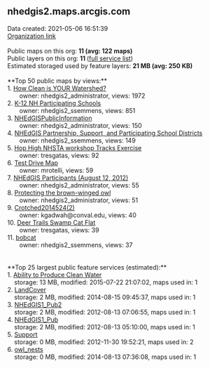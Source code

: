 <h2>nhedgis2.maps.arcgis.com</h2> Data created: 2021-05-06 16:51:39 <br /><a target='new' href='https://nhedgis2.maps.arcgis.com'>Organization link</a><br /><br />Public maps on this org: <b>11 (avg: 122 maps)</b><br />Public layers on this org: <b>11 </b>(<a target='new' href='https://services.arcgis.com/NDf6hJ8MMVnukPnN/ArcGIS/rest/services'>full service list</a>)<br />Estimated storaged used by feature layers: <b>21 MB (avg: 250 KB)</b><br /><br />**Top 50 public maps by views:**<br />  1. <a target='new' href='https://www.arcgis.com/home/item.html?id=291dece38e444ba899f4622897062fc8'>How Clean is YOUR Watershed?</a> <br />  &nbsp;&nbsp;&nbsp;&nbsp; &nbsp;&nbsp;owner: nhedgis2_administrator, views: 1972<br />  2. <a target='new' href='https://www.arcgis.com/home/item.html?id=8d442ed9257e4eba9fdee9fcd1137195'>K-12 NH Participating Schools</a> <br />  &nbsp;&nbsp;&nbsp;&nbsp; &nbsp;&nbsp;owner: nhedgis2_ssemmens, views: 851<br />  3. <a target='new' href='https://www.arcgis.com/home/item.html?id=2871536a633545429a58f828ae7230fc'>NHEdGISPublicInformation</a> <br />  &nbsp;&nbsp;&nbsp;&nbsp; &nbsp;&nbsp;owner: nhedgis2_administrator, views: 150<br />  4. <a target='new' href='https://www.arcgis.com/home/item.html?id=6d2f3a88b6af434c98d42dc40ee1a85d'>NHEdGIS Partnership, Support, and Participating School Districts</a> <br />  &nbsp;&nbsp;&nbsp;&nbsp; &nbsp;&nbsp;owner: nhedgis2_ssemmens, views: 149<br />  5. <a target='new' href='https://www.arcgis.com/home/item.html?id=0aa029da2f0c4b9ba1fc290b05bb6329'>Hop High NHSTA workshop Tracks Exercise</a> <br />  &nbsp;&nbsp;&nbsp;&nbsp; &nbsp;&nbsp;owner: tresgatas, views: 92<br />  6. <a target='new' href='https://www.arcgis.com/home/item.html?id=cc493ad799e548af804bed010e49e918'>Test Drive Map</a> <br />  &nbsp;&nbsp;&nbsp;&nbsp; &nbsp;&nbsp;owner: mrotelli, views: 59<br />  7. <a target='new' href='https://www.arcgis.com/home/item.html?id=fbc59e7cf9fa44c7820c805f1dab61c5'>NHEdGIS Participants (August 12, 2012)</a> <br />  &nbsp;&nbsp;&nbsp;&nbsp; &nbsp;&nbsp;owner: nhedgis2_administrator, views: 55<br />  8. <a target='new' href='https://www.arcgis.com/home/item.html?id=50f953821dc54e58848494cd8bae1d78'>Protecting the brown-winged owl</a> <br />  &nbsp;&nbsp;&nbsp;&nbsp; &nbsp;&nbsp;owner: nhedgis2_administrator, views: 51<br />  9. <a target='new' href='https://www.arcgis.com/home/item.html?id=8e296ec46ac04e2a82d4a63c35061ae9'>Crotched2014524(2)</a> <br />  &nbsp;&nbsp;&nbsp;&nbsp; &nbsp;&nbsp;owner: kgadwah@conval.edu, views: 40<br />  10. <a target='new' href='https://www.arcgis.com/home/item.html?id=56f18bd9aec34602bd71d34e3cc22f37'>Deer Trails Swamp Cat Flat</a> <br />  &nbsp;&nbsp;&nbsp;&nbsp; &nbsp;&nbsp;owner: tresgatas, views: 39<br />  11. <a target='new' href='https://www.arcgis.com/home/item.html?id=d9ac3a3ac1bb45c381f8cc89e83c6056'>bobcat</a> <br />  &nbsp;&nbsp;&nbsp;&nbsp; &nbsp;&nbsp;owner: nhedgis2_ssemmens, views: 37<br /><br /><br />**Top 25 largest public feature services (estimated):**<br /> 1. <a target='new' href='https://www.arcgis.com/home/item.html?id=f3067501d0b941d8a48db9cdbf2cb00e'>Ability to Produce Clean Water</a><br /> &nbsp;&nbsp;&nbsp;&nbsp;storage: 13 MB, modified: 2015-07-22 21:07:02, maps used in: 1<br /> 2. <a target='new' href='https://www.arcgis.com/home/item.html?id=473382257aaa44619dd8ea84272541ec'>LandCover</a><br /> &nbsp;&nbsp;&nbsp;&nbsp;storage: 2 MB, modified: 2014-08-15 09:45:37, maps used in: 1<br /> 3. <a target='new' href='https://www.arcgis.com/home/item.html?id=76e6453c823f473b95dfbd6ac449d9ea'>NHEdGIS1_Pub2</a><br /> &nbsp;&nbsp;&nbsp;&nbsp;storage: 2 MB, modified: 2012-08-13 07:06:55, maps used in: 1<br /> 4. <a target='new' href='https://www.arcgis.com/home/item.html?id=925b032b9b254ba99039c2245a13374c'>NHEdGIS1_Pub</a><br /> &nbsp;&nbsp;&nbsp;&nbsp;storage: 2 MB, modified: 2012-08-13 05:10:00, maps used in: 1<br /> 5. <a target='new' href='https://www.arcgis.com/home/item.html?id=4b68ac6f87604012aefd7b4e958abba9'>Support</a><br /> &nbsp;&nbsp;&nbsp;&nbsp;storage: 0 MB, modified: 2012-11-30 19:52:21, maps used in: 2<br /> 6. <a target='new' href='https://www.arcgis.com/home/item.html?id=49c69a5b972a47eb83f94fa1b173e0b2'>owl_nests</a><br /> &nbsp;&nbsp;&nbsp;&nbsp;storage: 0 MB, modified: 2014-08-13 07:36:08, maps used in: 1<br />